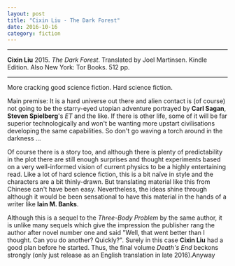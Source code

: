 ```yaml
---
layout: post
title: "Cixin Liu - The Dark Forest"
date: 2016-10-16
category: fiction
---
```


***
<b>Cixin Liu</b> 2015. _The Dark Forest_. Translated by Joel Martinsen. Kindle Edition.  Also New York: Tor Books. 512 pp.

***

More cracking good science fiction.  Hard science fiction.

Main premise:  It is a hard universe out there and alien contact is (of course) not going to be the starry-eyed utopian adventure portrayed by **Carl Sagan**, **Steven Spielberg**'s _ET_ and the like.  If there is other life, some of it will be far superior technologically and won't be wanting more upstart civilisations developing the same capabilities.  So don't go waving a torch around in the darkness ...

Of course there is a story too, and although there is plenty of predictability in the plot there are still enough surprises and thought experiments based on a very well-informed vision of current physics to be a highly entertaining read.  Like a lot of hard science fiction, this is a bit naïve in style and the characters are a bit thinly-drawn.  But translating material like this from Chinese can't have been easy.  Nevertheless, the ideas shine through although it would be been sensational to have this material in the hands of a writer like **Iain M. Banks**. 

Although this is a sequel to the _Three-Body Problem_ by the same author, it is unlike many sequels which give the impression the publisher rang the author after novel number one and said "Well, that went better than I thought.  Can you do another?  Quickly?".  Surely in this case **Cixin Liu** had a good plan before he started.  Thus, the final volume _Death's End_  beckons strongly (only just release as an English translation in late 2016).Anyway 
